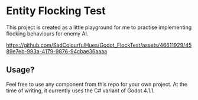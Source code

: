 # Entity Flocking Test
This project is created as a little playground for me to practise implementing flocking behaviours for enemy AI.



https://github.com/SadColourfulHues/Godot_FlockTest/assets/46611929/4589e7eb-993a-4179-9876-94cbae36aaaa



## Usage?
Feel free to use any component from this repo for your own project. At the time of writing, it currently uses the C# variant of Godot 4.1.1.
